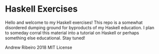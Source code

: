 # Haskell Exercises
Hello and welcome to my Haskell exercises! This repo is a somewhat disordered
dumping ground for byproducts of my Haskell education. I plan to someday corral
this material into a tutorial on Haskell or perhaps something else educational.
Stay tuned!

Andrew Ribeiro 2018
MIT License
